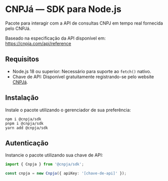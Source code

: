 # CNPJá — SDK para Node.js

Pacote para interagir com a API de consultas CNPJ em tempo real fornecida pelo CNPJá.

Baseado na especificação da API disponível em:  
https://cnpja.com/api/reference

## Requisitos

- Node.js 18 ou superior: Necessário para suporte ao `fetch()` nativo.
- Chave de API: Disponível gratuitamente registrando-se pelo website [CNPJá](https://cnpja.com/me).

## Instalação

Instale o pacote utilizando o gerenciador de sua preferência:

```
npm i @cnpja/sdk
pnpm i @cnpja/sdk
yarn add @cnpja/sdk
```

## Autenticação

Instancie o pacote utilizando sua chave de API:

```ts
import { Cnpja } from '@cnpja/sdk';

const cnpja = new Cnpja({ apiKey: '[chave-de-api]' });
```

